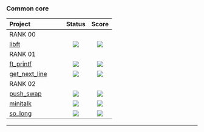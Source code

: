 ### Common core
 <div align="center">
 
 | Project                                                      |      Status       | Score |
 | :----------------------------------------------------------- | :----------: | :------------: |
 | RANK 00 |
 |[libft](https://github.com/davidmonteiro03/42-Cursus/tree/main/RANK00/libft)                | <img src="https://img.shields.io/badge/done-sucess" /> | <img src="https://img.shields.io/badge/125%20%2F%20100%20%E2%98%85-success" />  |
 | RANK 01 |
 |[ft_printf](https://github.com/davidmonteiro03/42-Cursus/tree/main/RANK01/ft_printf)                | <img src="https://img.shields.io/badge/done-sucess" /> | <img src="https://img.shields.io/badge/100%20%2F%20100%20%E2%98%85-success" />  |
 |[get_next_line](https://github.com/davidmonteiro03/42-Cursus/tree/main/RANK01/get_next_line)                | <img src="https://img.shields.io/badge/done-sucess" /> | <img src="https://img.shields.io/badge/100%20%2F%20100%20%E2%98%85-success" />  |
 | RANK 02 |
 |[push_swap](https://github.com/davidmonteiro03/42-Cursus/tree/main/RANK02/push_swap)                | <img src="https://img.shields.io/badge/done-sucess" /> | <img src="https://img.shields.io/badge/125%20%2F%20100%20%E2%98%85-success" />  |
 |[minitalk](https://github.com/davidmonteiro03/42-Cursus/tree/main/RANK02/minitalk)                | <img src="https://img.shields.io/badge/done-sucess" /> | <img src="https://img.shields.io/badge/125%20%2F%20100%20%E2%98%85-success" />  |
 |[so_long](https://github.com/davidmonteiro03/42-Cursus/tree/main/RANK02/so_long)                | <img src="https://img.shields.io/badge/done-sucess" /> | <img src="https://img.shields.io/badge/125%20%2F%20100%20%E2%98%85-success" />  |
 
 ------
 </div>
